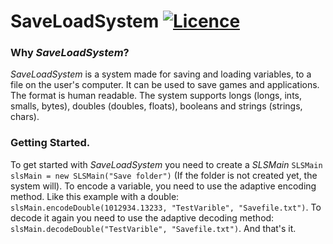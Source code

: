 # SaveLoadSystem [![Licence](https://img.shields.io/github/license/UdeviklerneREAL/SaveLoadSystem)](https://github.com/UdeviklerneREAL/SaveLoadSystem/blob/main/LICENSE)

### Why _SaveLoadSystem_?
_SaveLoadSystem_ is a system made for saving and loading variables, to a file on the user's computer.
It can be used to save games and applications. The format is human readable. 
The system supports longs (longs, ints, smalls, bytes), doubles (doubles, floats), booleans and strings (strings, chars).
### Getting Started.
To get started with _SaveLoadSystem_ you need to create a _SLSMain_ `SLSMain slsMain = new SLSMain("Save folder")`
(If the folder is not created yet, the system will). To encode a variable, you need to use the adaptive encoding method.
Like this example with a double: `slsMain.encodeDouble(1012934.13233, "TestVarible", "Savefile.txt")`. 
To decode it again you need to use the adaptive decoding method: `slsMain.decodeDouble("TestVarible", "Savefile.txt")`.
And that's it.
